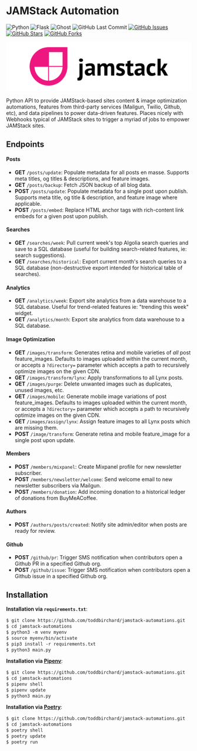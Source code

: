 # JAMStack Automation

![Python](https://img.shields.io/badge/Python-^3.8-blue.svg?logo=python&longCache=true&logoColor=white&colorB=5e81ac&style=flat-square&colorA=4c566a)
![Flask](https://img.shields.io/badge/Flask-^v1.1.2-blue.svg?longCache=true&logo=flask&style=flat-square&logoColor=white&colorB=5e81ac&colorA=4c566a)
![Ghost](https://img.shields.io/badge/Ghost-^v3.0.0-lightgrey.svg?longCache=true&style=flat-square&logo=ghost&logoColor=white&colorB=656c82&colorA=4c566a)
![GitHub Last Commit](https://img.shields.io/github/last-commit/google/skia.svg?style=flat-square&colorA=4c566a&logo=GitHub&colorB=a3be8c)
[![GitHub Issues](https://img.shields.io/github/issues/toddbirchard/jamstack-automations.svg?style=flat-square&colorA=4c566a&logo=GitHub&colorB=ebcb8b)](https://github.com/toddbirchard/jamstack-automations/issues)
[![GitHub Stars](https://img.shields.io/github/stars/toddbirchard/jamstack-automations.svg?style=flat-square&colorA=4c566a&logo=GitHub&colorB=ebcb8b)](https://github.com/toddbirchard/jamstack-automations/stargazers)
[![GitHub Forks](https://img.shields.io/github/forks/toddbirchard/jamstack-automations.svg?style=flat-square&colorA=4c566a&logo=GitHub&colorB=ebcb8b)](https://github.com/toddbirchard/jamstack-automations/network)

![Jamstack Automation API](./.github/jamstack@2x.png)

Python API to provide JAMStack-based sites content & image optimization automations, features from third-party services (Mailgun, Twilio, Github, etc), and data pipelines to power data-driven features. Places nicely with Webhooks typical of JAMStack sites to trigger a myriad of jobs to empower JAMStack sites.


## Endpoints

#### Posts
  * **GET** `/posts/update`: Populate metadata for all posts en masse. Supports meta titles, og titles & descriptions, and feature images.
  * **GET** `/posts/backup`: Fetch JSON backup of all blog data.
  * **POST** `/posts/update`: Populate metadata for a single post upon publish. Supports meta title, og title & description, and feature image where applicable.
  * **POST** `/posts/embed`: Replace HTML anchor tags with rich-content link embeds for a given post upon publish.
#### Searches
  * **GET** `/searches/week`: Pull current week's top Algolia search queries and save to a SQL database (useful for building search-related features, ie: search suggestions).
  * **GET** `/searches/historical`: Export current month's search queries to a SQL database (non-destructive export intended for historical table of searches).
#### Analytics
  * **GET** `/analytics/week`: Export site analytics from a data warehouse to a SQL database. Useful for trend-related features ie: "trending this week" widget.
  * **GET** `/analytics/month`: Export site analytics from data warehouse to a SQL database.
#### Image Optimization
  * **GET** `/images/transform`: Generates retina and mobile varieties of _all_ post feature_images. Defaults to images uploaded within the current month, or accepts a `?directory=` parameter which accepts a path to recursively optimize images on the given CDN.
  * **GET** `/images/transform/lynx`: Apply transformations to all Lynx posts.
  * **GET** `/images/purge`: Delete unwanted images such as duplicates, unused images, etc.
  * **GET** `/images/mobile`: Generate mobile image variations of post feature_images. Defaults to images uploaded within the current month, or accepts a `?directory=` parameter which accepts a path to recursively optimize images on the given CDN.
  * **GET** `/images/assign/lynx`: Assign feature images to all Lynx posts which are missing them.
  * **POST** `/image/transform`: Generate retina and mobile feature_image for a single post upon update.
#### Members
  * **POST** `/members/mixpanel`: Create Mixpanel profile for new newsletter subscriber.
  * **POST** `/members/newsletter/welcome`: Send welcome email to new newsletter subscribers via Mailgun.
  * **POST** `/members/donation`: Add incoming donation to a historical ledger of donations from BuyMeACoffee.
#### Authors
  * **POST** `/authors/posts/created`: Notify site admin/editor when posts are ready for review.
#### Github
  *  **POST** `/github/pr`: Trigger SMS notification when contributors open a Github PR in a specified Github org.
  *  **POST** `/github/issue`: Trigger SMS notification when contributors open a Github issue in a specified Github org.

## Installation

**Installation via `requirements.txt`**:

```shell
$ git clone https://github.com/toddbirchard/jamstack-automations.git
$ cd jamstack-automations
$ python3 -m venv myenv
$ source myenv/bin/activate
$ pip3 install -r requirements.txt
$ python3 main.py
```

**Installation via [Pipenv](https://pipenv-fork.readthedocs.io/en/latest/)**:

```shell
$ git clone https://github.com/toddbirchard/jamstack-automations.git
$ cd jamstack-automations
$ pipenv shell
$ pipenv update
$ python3 main.py
```

**Installation via [Poetry](https://python-poetry.org/)**:

```shell
$ git clone https://github.com/toddbirchard/jamstack-automations.git
$ cd jamstack-automations
$ poetry shell
$ poetry update
$ poetry run
```
